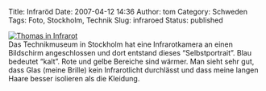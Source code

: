 Title: Infraröd
Date: 2007-04-12 14:36
Author: tom
Category: Schweden
Tags: Foto, Stockholm, Technik
Slug: infraroed
Status: published

[![Thomas in
Infrarot](/pic/tom_ir_s.jpg "Thomas in Infrarot")](/pic/tom_ir_l.jpg)  
Das Technikmuseum in Stockholm hat eine Infrarotkamera an einen
Bildschirm angeschlossen und dort entstand dieses “Selbstportrait”. Blau
bedeutet “kalt”. Rote und gelbe Bereiche sind wärmer. Man sieht sehr
gut, dass Glas (meine Brille) kein Infrarotlicht durchlässt und dass
meine langen Haare besser isolieren als die Kleidung.

